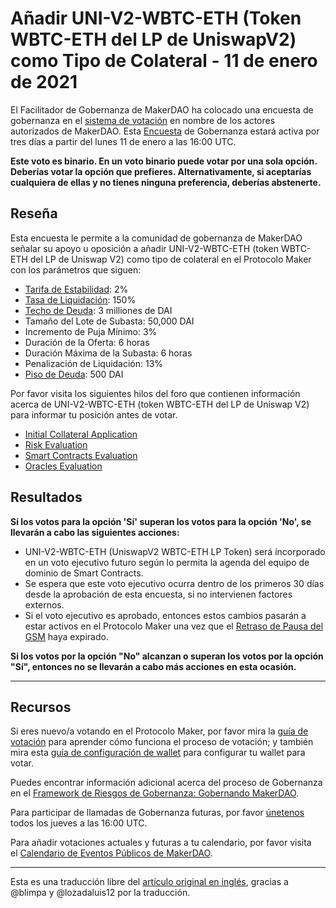 # **Añadir UNI-V2-WBTC-ETH (Token WBTC-ETH del LP de UniswapV2) como Tipo de Colateral - 11 de enero de 2021**

El Facilitador de Gobernanza de MakerDAO ha colocado una encuesta de gobernanza en el [sistema de votación](https://vote.makerdao.com/polling) en nombre de los actores autorizados de MakerDAO. Esta [Encuesta](https://community-development.makerdao.com/en/learn/governance/on-chain-gov) de Gobernanza estará activa por tres días a partir del lunes 11 de enero a las 16:00 UTC.

**Este voto es binario. En un voto binario puede votar por una sola opción. Deberías votar la opción que prefieres. Alternativamente, si aceptarías cualquiera de ellas y no tienes ninguna preferencia, deberías abstenerte.**

## **Reseña**

Esta encuesta le permite a la comunidad de gobernanza de MakerDAO señalar su apoyo u oposición a añadir UNI-V2-WBTC-ETH (token WBTC-ETH del LP de Uniswap V2) como tipo de colateral en el Protocolo Maker con los parámetros que siguen:

- [Tarifa de Estabilidad](https://community-development.makerdao.com/en/learn/governance/param-stability-fee): 2%
- [Tasa de Liquidación](https://community-development.makerdao.com/en/learn/governance/param-liquidation-ratio): 150%
- [Techo de Deuda](https://community-development.makerdao.com/en/learn/governance/param-debt-ceiling): 3 milliones de DAI
- Tamaño del Lote de Subasta: 50,000 DAI
- Incremento de Puja Mínimo: 3%
- Duración de la Oferta: 6 horas
- Duración Máxima de la Subasta: 6 horas
- Penalización de Liquidación: 13%
- [Piso de Deuda](https://community-development.makerdao.com/en/learn/governance/param-debt-floor): 500 DAI

Por favor visita los siguientes hilos del foro que contienen información acerca de UNI-V2-WBTC-ETH (token WBTC-ETH del LP de Uniswap V2) para informar tu posición antes de votar.

- [Initial Collateral Application](https://forum.makerdao.com/t/uni-v2-wbtc-eth-dai-collateral-onboarding-application/4279)
- [Risk Evaluation](https://forum.makerdao.com/t/uni-v2-wbtc-eth-collateral-onboarding-risk-evaluation/5598)
- [Smart Contracts Evaluation](https://forum.makerdao.com/t/uni-v2-wbtc-eth-erc20-token-smart-contract-technical-assessment/5314)
- [Oracles Evaluation](https://forum.makerdao.com/t/uni-v2-wbtc-eth-collateral-onboarding-oracle-assessment-mip10c3-sp20/5501)

## **Resultados**

**Si los votos para la opción 'Sí' superan los votos para la opción 'No', se llevarán a cabo las siguientes acciones:**

- UNI-V2-WBTC-ETH (UniswapV2 WBTC-ETH LP Token) será incorporado en un voto ejecutivo futuro según lo permita la agenda del equipo de dominio de Smart Contracts.
- Se espera que este voto ejecutivo ocurra dentro de los primeros 30 días desde la aprobación de esta encuesta, si no intervienen factores externos.
- Si el voto ejecutivo es aprobado, entonces estos cambios pasarán a estar activos en el Protocolo Maker una vez que el [Retraso de Pausa del GSM](https://community-development.makerdao.com/en/learn/governance/param-gsm-pause-delay) haya expirado.

**Si los votos por la opción "No" alcanzan o superan los votos por la opción "Sí", entonces no se llevarán a cabo más acciones en esta ocasión.**

---

## **Recursos**

Si eres nuevo/a votando en el Protocolo Maker, por favor mira la [guía de votación](https://community-development.makerdao.com/en/learn/governance/how-voting-works/) para aprender cómo funciona el proceso de votación; y también mira esta [guía de configuración de wallet](https://community-development.makerdao.com/en/learn/governance/voting-setup/) para configurar tu wallet para votar.

Puedes encontrar información adicional acerca del proceso de Gobernanza en el [Framework de Riesgos de Gobernanza: Gobernando MakerDAO](https://community-development.makerdao.com/governance/governance-risk-framework).

Para participar de llamadas de Gobernanza futuras, por favor [únetenos](https://community-development.makerdao.com/governance/governance-and-risk-meetings) todos los jueves a las 16:00 UTC.

Para añadir votaciones actuales y futuras a tu calendario, por favor visita el [Calendario de Eventos Públicos de MakerDAO](https://calendar.google.com/calendar/embed?src=makerdao.com_3efhm2ghipksegl009ktniomdk%40group.calendar.google.com&ctz=America%2FLos_Angeles).

---

Esta es una traducción libre del [artículo original en inglés](https://github.com/makerdao/community/blob/master/governance/polls/Proposal%20-%20Add%20%20UNI-V2-WBTC-ETH%20as%20a%20Collateral%20Type%20-%20January%2011,%202021.md), gracias a @blimpa y @lozadaluis12 por la traducción.
